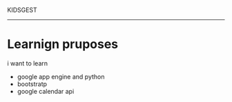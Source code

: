 KIDSGEST
_______


Learnign pruposes
=================

i want to learn

* google app engine and python
* bootstratp
* google calendar api
